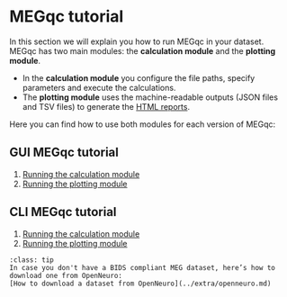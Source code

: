 # MEGqc tutorial

In this section we will explain you how to run MEGqc in your dataset. MEGqc has two main modules: the **calculation module** and the **plotting module**.
* In the **calculation module** you configure the file paths, specify parameters and execute the calculations.
* The **plotting module** uses the machine-readable outputs (JSON files and TSV files) to generate the [HTML reports](./report).

Here you can find how to use both modules for each version of MEGqc:

## GUI MEGqc tutorial
1. [Running the calculation module](../tutorial/calc_gui)
2. [Running the plotting module](../tutorial/plot_gui)

## CLI MEGqc tutorial
1. [Running the calculation module](../tutorial/calc_cli)
2. [Running the plotting module](../tutorial/plot_cli)


```{admonition} Don't have a Dataset?
:class: tip
In case you don't have a BIDS compliant MEG dataset, here’s how to download one from OpenNeuro:
[How to download a dataset from OpenNeuro](../extra/openneuro.md)

```

